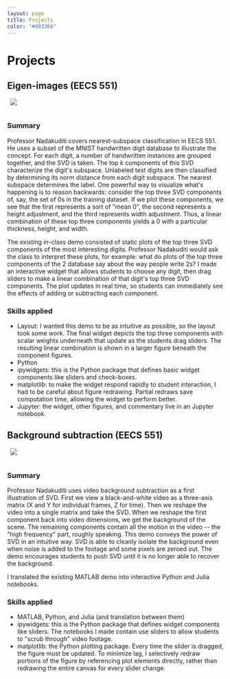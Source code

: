 ```yaml
---
layout: page
title: Projects
color: "#003366"
---
```


# Projects

## Eigen-images (EECS 551)

<img src="{{ site.baseurl }}images/eigenimages.png" style="margin-right: 1%; margin-bottom: 1em; margin-left: 0.5em">

### Summary

Professor Nadakuditi covers nearest-subspace classification in EECS 551. He uses a subset of the MNIST handwritten digit database to illustrate the concept. For each digit, a number of handwritten instances are grouped together, and the SVD is taken. The top $k$ components of this SVD characterize the digit's subspace. Unlabeled test digits are then classified by determining its norm distance from each digit subspace. The nearest subspace determines the label. One powerful way to visualize what's happening is to reason backwards: consider the top three SVD components of, say, the set of 0s in the training dataset. If we plot these components, we see that the first represents a sort of "mean 0", the second represents a height adjustment, and the third represents width adjustment. Thus, a linear combination of these top three components yields a 0 with a particular thickness, height, and width.

The existing in-class demo consisted of static plots of the top three SVD components of the most interesting digits. Professor Nadakuditi would ask the class to interpret these plots, for example: what do plots of the top three components of the 2 database say about the way people write 2s? I made an interactive widget that allows students to choose any digit, then drag sliders to make a linear combination of that digit's top three SVD components. The plot updates in real time, so students can immediately see the effects of adding or subtracting each component.

### Skills applied

* Layout: I wanted this demo to be as intuitive as possible, so the layout took some work. The final widget depicts the top three components with scalar weights underneath that update as the students drag sliders. The resulting linear combination is shown in a larger figure beneath the component figures.
* Python
* ipywidgets: this is the Python package that defines basic widget components like sliders and check-boxes.
* matplotlib: to make the widget respond rapidly to student interaction, I had to be careful about figure redrawing. Partial redraws save computation time, allowing the widget to perform better.
* Jupyter: the widget, other figures, and commentary live in an Jupyter notebook.

## Background subtraction (EECS 551)

<img src="{{ site.baseurl }}images/background-subtract.png" style="margin-right: 1%; margin-bottom: 1em; margin-left: 0.5em">

### Summary

Professor Nadakuditi uses video background subtraction as a first illustration of SVD. First we view a black-and-white video as a three-axis matrix (X and Y for individual frames, Z for time). Then we reshape the video into a single matrix and take the SVD. When we reshape the first component back into video dimensions, we get the background of the scene. The remaining components contain all the motion in the video -- the "high frequency" part, roughly speaking. This demo conveys the power of SVD in an intuitive way. SVD is able to cleanly isolate the background even when noise is added to the footage and some pixels are zeroed out. The demo encourages students to push SVD until it is no longer able to recover the background.

I translated the existing MATLAB demo into interactive Python and Julia notebooks.

### Skills applied

* MATLAB, Python, and Julia (and translation between them)
* ipywidgets: this is the Python package that defines widget components like sliders. The notebooks I made contain use sliders to allow students to "scrub through" video footage.
* matplotlib: the Python plotting package. Every time the slider is dragged, the figure must be updated. To minimize lag, I selectively redraw portions of the figure by referencing plot elements directly, rather than redrawing the entire canvas for every slider change.
